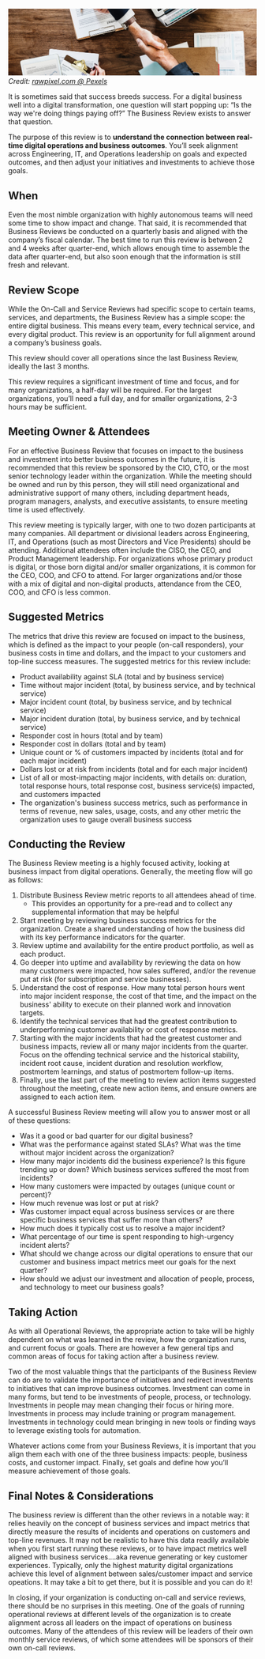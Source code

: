 ![Business Review](../assets/img/headers/business-review.jpg)
*Credit: [rawpixel.com @ Pexels](https://www.pexels.com/photo/two-person-shaking-each-others-hands-872957/)*

It is sometimes said that success breeds success. For a digital business well into a digital transformation, one question will start popping up: “Is the way we're doing things paying off?” The Business Review exists to answer that question.

The purpose of this review is to **understand the connection between real-time digital operations and business outcomes**. You’ll seek alignment across Engineering, IT, and Operations leadership on goals and expected outcomes, and then adjust your initiatives and investments to achieve those goals.

## When
Even the most nimble organization with highly autonomous teams will need some time to show impact and change. That said, it is recommended that Business Reviews be conducted on a quarterly basis and aligned with the company’s fiscal calendar. The best time to run this review is between 2 and 4 weeks after quarter-end, which allows enough time to assemble the data after quarter-end, but also soon enough that the information is still fresh and relevant.

## Review Scope
While the On-Call and Service Reviews had specific scope to certain teams, services, and departments, the Business Review has a simple scope: the entire digital business. This means every team, every technical service, and every digital product. This review is an opportunity for full alignment around a company’s business goals.

This review should cover all operations since the last Business Review, ideally the last 3 months.

This review requires a significant investment of time and focus, and for many organizations, a half-day will be required. For the largest organizations, you’ll need a full day, and for smaller organizations, 2-3 hours may be sufficient.

## Meeting Owner & Attendees
For an effective Business Review that focuses on impact to the business and investment into better business outcomes in the future, it is recommended that this review be sponsored by the CIO, CTO, or the most senior technology leader within the organization. While the meeting should be owned and run by this person, they will still need organizational and administrative support of many others, including department heads, program managers, analysts, and executive assistants, to ensure meeting time is used effectively.

This review meeting is typically larger, with one to two dozen participants at many companies. All department or divisional leaders across Engineering, IT, and Operations (such as most Directors and Vice Presidents) should be attending. Additional attendees often include the CISO, the CEO, and Product Management leadership. For organizations whose primary product is digital, or those born digital and/or smaller organizations, it is common for the CEO, COO, and CFO to attend. For larger organizations and/or those with a mix of digital and non-digital products, attendance from the CEO, COO, and CFO is less common.

## Suggested Metrics
The metrics that drive this review are focused on impact to the business, which is defined as the impact to your people (on-call responders), your business costs in time and dollars, and the impact to your customers and top-line success measures. The suggested metrics for this review include:

* Product availability against SLA (total and by business service)
* Time without major incident (total, by business service, and by technical service)
* Major incident count (total, by business service, and by technical service)
* Major incident duration (total, by business service, and by technical service)
* Responder cost in hours (total and by team)
* Responder cost in dollars (total and by team)
* Unique count or % of customers impacted by incidents (total and for each major incident)
* Dollars lost or at risk from incidents (total and for each major incident)
* List of all or most-impacting major incidents, with details on: duration, total response hours, total response cost, business service(s) impacted, and customers impacted
* The organization's business success metrics, such as performance in terms of revenue, new sales, usage, costs, and any other metric the organization uses to gauge overall business success

## Conducting the Review
The Business Review meeting is a highly focused activity, looking at business impact from digital operations. Generally, the meeting flow will go as follows:

1. Distribute Business Review metric reports to all attendees ahead of time.
     * This provides an opportunity for a pre-read and to collect any supplemental information that may be helpful
1. Start meeting by reviewing business success metrics for the organization. Create a shared understanding of how the business did with its key performance indicators for the quarter.
1. Review uptime and availability for the entire product portfolio, as well as each product.
1. Go deeper into uptime and availability by reviewing the data on how many customers were impacted, how sales suffered, and/or the revenue put at risk (for subscription and service businesses).
1. Understand the cost of response. How many total person hours went into major incident response, the cost of that time, and the impact on the business' ability to execute on their planned work and innovation targets.
1. Identify the technical services that had the greatest contribution to underperforming customer availability or cost of response metrics.
1. Starting with the major incidents that had the greatest customer and business impacts, review all or many major incidents from the quarter. Focus on the offending technical service and the historical stability, incident root cause, incident duration and resolution workflow, postmortem learnings, and status of postmortem follow-up items.
1. Finally, use the last part of the meeting to review action items suggested throughout the meeting, create new action items, and ensure owners are assigned to each action item.

A successful Business Review meeting will allow you to answer most or all of these questions:

* Was it a good or bad quarter for our digital business?
* What was the performance against stated SLAs? What was the time without major incident across the organization?
* How many major incidents did the business experience? Is this figure trending up or down? Which business services suffered the most from incidents?
* How many customers were impacted by outages (unique count or percent)?
* How much revenue was lost or put at risk?
* Was customer impact equal across business services or are there specific business services that suffer more than others?
* How much does it typically cost us to resolve a major incident?
* What percentage of our time is spent responding to high-urgency incident alerts?
* What should we change across our digital operations to ensure that our customer and business impact metrics meet our goals for the next quarter?
* How should we adjust our investment and allocation of people, process, and technology to meet our business goals?

## Taking Action
As with all Operational Reviews, the appropriate action to take will be highly dependent on what was learned in the review, how the organization runs, and current focus or goals. There are however a few general tips and common areas of focus for taking action after a business review.

Two of the most valuable things that the participants of the Business Review can do are to validate the importance of initiatives and redirect investments to initiatives that can improve business outcomes. Investment can come in many forms, but tend to be investments of people, process, or technology. Investments in people may mean changing their focus or hiring more. Investments in process may include training or program management. Investments in technology could mean bringing in new tools or finding ways to leverage existing tools for automation.

Whatever actions come from your Business Reviews, it is important that you align them each with one of the three business impacts: people, business costs, and customer impact. Finally, set goals and define how you’ll measure achievement of those goals.

## Final Notes & Considerations
The business review is different than the other reviews in a notable way: it relies heavily on the concept of business services and impact metrics that directly measure the results of incidents and operations on customers and top-line revenues. It may not be realistic to have this data readily available  when you first start running these reviews, or to have impact metrics well aligned with business services....aka revenue generating or key customer experiences. Typically, only the highest maturity digital organizations achieve this level of alignment between sales/customer impact and service opeations. It may take a bit to get there, but it is possible and you can do it! 

In closing, if your organization is conducting on-call and service reviews, there should be no surprises in this meeting. One of the goals of running operational reviews at different levels of the organization is to create alignment across all leaders on the impact of operations on business outcomes. Many of the attendees of this review will be leaders of their own monthly service reviews, of which some attendees will be sponsors of their own on-call reviews.
